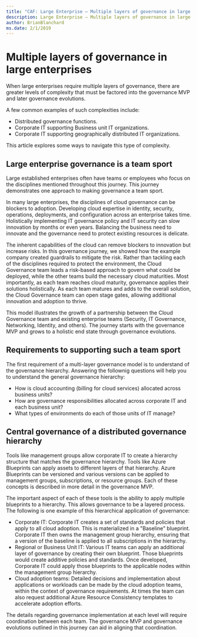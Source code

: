 ```yaml
---
title: "CAF: Large Enterprise – Multiple layers of governance in large enterprises"
description: Large Enterprise – Multiple layers of governance in large enterprises
author: BrianBlanchard
ms.date: 2/1/2019
---
```


# Multiple layers of governance in large enterprises

When large enterprises require multiple layers of governance, there are greater levels of complexity that must be factored into the governance MVP and later governance evolutions.

A few common examples of such complexities include:

- Distributed governance functions.
- Corporate IT supporting Business unit IT organizations.
- Corporate IT supporting geographically distributed IT organizations.

This article explores some ways to navigate this type of complexity.

## Large enterprise governance is a team sport

Large established enterprises often have teams or employees who focus on the disciplines mentioned throughout this journey. This journey demonstrates one approach to making governance a team sport.

In many large enterprises, the disciplines of cloud governance can be blockers to adoption. Developing cloud expertise in identity, security, operations, deployments, and configuration across an enterprise takes time. Holistically implementing IT governance policy and IT security can slow innovation by months or even years. Balancing the business need to innovate and the governance need to protect existing resources is delicate.

The inherent capabilities of the cloud can remove blockers to innovation but increase risks. In this governance journey, we showed how the example company created guardrails to mitigate the risk. Rather than tackling each of the disciplines required to protect the environment, the Cloud Governance team leads a risk-based approach to govern what could be deployed, while the other teams build the necessary cloud maturities. Most importantly, as each team reaches cloud maturity, governance applies their solutions holistically. As each team matures and adds to the overall solution, the Cloud Governance team can open stage gates, allowing additional innovation and adoption to thrive.

This model illustrates the growth of a partnership between the Cloud Governance team and existing enterprise teams (Security, IT Governance, Networking, Identity, and others). The journey starts with the governance MVP and grows to a holistic end state through governance evolutions.

## Requirements to supporting such a team sport

The first requirement of a multi-layer governance model is to understand of the governance hierarchy. Answering the follownig questions will help you to understand the general governance hierarchy:

- How is cloud accounting (billing for cloud services) allocated across business units?
- How are governance responsibilities allocated across corporate IT and each business unit?
- What types of environments do each of those units of IT manage?

## Central governance of a distributed governance hierarchy

Tools like management groups allow corporate IT to create a hierarchy structure that matches the governance hierarchy. Tools like Azure Blueprints can apply assets to different layers of that hierarchy. Azure Blueprints can be versioned and various versions can be applied to management groups, subscriptions, or resource groups. Each of these concepts is described in more detail in the governance MVP.

The important aspect of each of these tools is the ability to apply multiple blueprints to a hierarchy. This allows governance to be a layered process. The following is one example of this hierarchical application of governance:

- Corporate IT: Corporate IT creates a set of standards and policies that apply to all cloud adoption. This is materialized in a "Baseline" blueprint. Corporate IT then owns the management group hierarchy, ensuring that a version of the baseline is applied to all subscriptions in the hierarchy.
- Regional or Business Unit IT: Various IT teams can apply an additional layer of governance by creating their own blueprint. Those blueprints would create additive policies and standards. Once developed, Corporate IT could apply those blueprints to the applicable nodes within the management group hierarchy.
- Cloud adoption teams: Detailed decisions and implementation about applications or workloads can be made by the cloud adoption teams, within the context of governance requirements. At times the team can also request additional Azure Resource Consistency templates to accelerate adoption efforts.

The details regarding governance implementation at each level will require coordination between each team. The governance MVP and governance evolutions outlined in this journey can aid in aligning that coordination.
